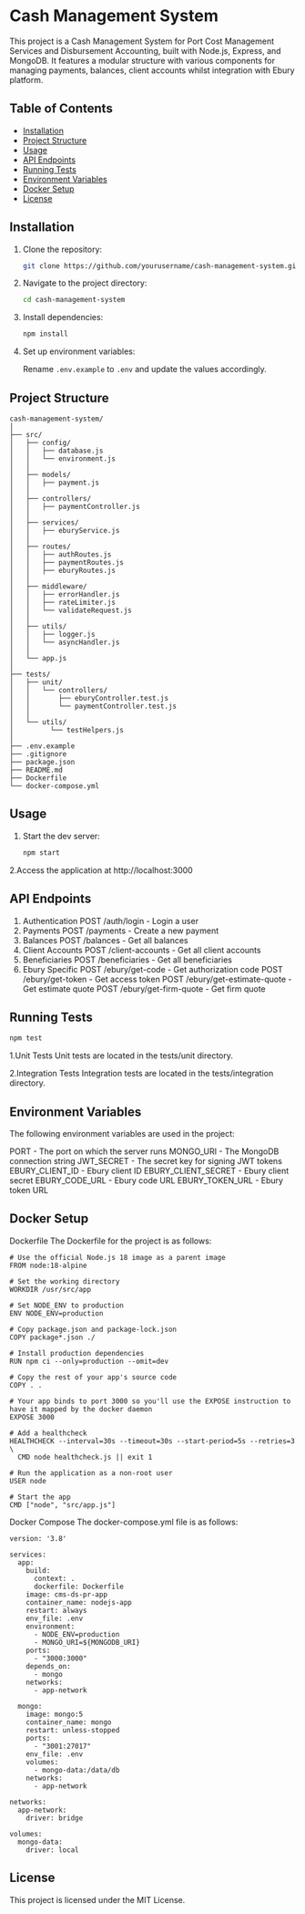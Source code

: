 # Cash Management System

This project is a Cash Management System for Port Cost Management Services and Disbursement Accounting, built with Node.js, Express, and MongoDB. It features a modular structure with various components for managing payments, balances, client accounts whilst integration with Ebury platform.

## Table of Contents

- [Installation](#installation)
- [Project Structure](#project-structure)
- [Usage](#usage)
- [API Endpoints](#api-endpoints)
- [Running Tests](#running-tests)
- [Environment Variables](#environment-variables)
- [Docker Setup](#docker-setup)
- [License](#license)

## Installation

1. Clone the repository:

    ```bash
    git clone https://github.com/yourusername/cash-management-system.git
    ```

2. Navigate to the project directory:

    ```bash
    cd cash-management-system
    ```

3. Install dependencies:

    ```bash
    npm install
    ```

4. Set up environment variables:

    Rename `.env.example` to `.env` and update the values accordingly.

## Project Structure

```plaintext
cash-management-system/
│
├── src/
│   ├── config/
│   │   ├── database.js
│   │   └── environment.js
│   │
│   ├── models/
│   │   ├── payment.js
│   │
│   ├── controllers/
│   │   ├── paymentController.js
│   │
│   ├── services/
│   │   ├── eburyService.js
│   │
│   ├── routes/
│   │   ├── authRoutes.js
│   │   ├── paymentRoutes.js
│   │   ├── eburyRoutes.js
│   │
│   ├── middleware/
│   │   ├── errorHandler.js
│   │   ├── rateLimiter.js
│   │   └── validateRequest.js
│   │
│   ├── utils/
│   │   ├── logger.js
│   │   └── asyncHandler.js
│   │
│   └── app.js
│
├── tests/
│   ├── unit/
│   │   └── controllers/
│   │       ├── eburyController.test.js
│   │       └── paymentController.test.js
│   │
│   └── utils/
│         └── testHelpers.js
│
├── .env.example
├── .gitignore
├── package.json
├── README.md
├── Dockerfile
└── docker-compose.yml
````

## Usage
1. Start the dev server:
    ```bash
    npm start
    ```

2.Access the application at http://localhost:3000

## API Endpoints

1. Authentication
    POST /auth/login - Login a user
2. Payments
    POST /payments - Create a new payment
3. Balances
    POST /balances - Get all balances
4. Client Accounts
    POST /client-accounts - Get all client accounts
5. Beneficiaries
    POST /beneficiaries - Get all beneficiaries
6. Ebury Specific
    POST /ebury/get-code - Get authorization code
    POST /ebury/get-token - Get access token
    POST /ebury/get-estimate-quote - Get estimate quote
    POST /ebury/get-firm-quote - Get firm quote

## Running Tests
```bash
npm test
```
1.Unit Tests
Unit tests are located in the tests/unit directory.

2.Integration Tests
Integration tests are located in the tests/integration directory.

## Environment Variables
The following environment variables are used in the project:

PORT - The port on which the server runs
MONGO_URI - The MongoDB connection string
JWT_SECRET - The secret key for signing JWT tokens
EBURY_CLIENT_ID - Ebury client ID
EBURY_CLIENT_SECRET - Ebury client secret
EBURY_CODE_URL - Ebury code URL
EBURY_TOKEN_URL - Ebury token URL

## Docker Setup
Dockerfile
The Dockerfile for the project is as follows:

``` plaintext
# Use the official Node.js 18 image as a parent image
FROM node:18-alpine

# Set the working directory
WORKDIR /usr/src/app

# Set NODE_ENV to production
ENV NODE_ENV=production

# Copy package.json and package-lock.json
COPY package*.json ./

# Install production dependencies
RUN npm ci --only=production --omit=dev

# Copy the rest of your app's source code
COPY . .

# Your app binds to port 3000 so you'll use the EXPOSE instruction to have it mapped by the docker daemon
EXPOSE 3000

# Add a healthcheck
HEALTHCHECK --interval=30s --timeout=30s --start-period=5s --retries=3 \
  CMD node healthcheck.js || exit 1

# Run the application as a non-root user
USER node

# Start the app
CMD ["node", "src/app.js"]

```

Docker Compose
The docker-compose.yml file is as follows:

``` plaintext
version: '3.8'

services:
  app:
    build: 
      context: .
      dockerfile: Dockerfile
    image: cms-ds-pr-app
    container_name: nodejs-app
    restart: always
    env_file: .env
    environment:
      - NODE_ENV=production
      - MONGO_URI=${MONGODB_URI}
    ports:
      - "3000:3000"
    depends_on:
      - mongo
    networks:
      - app-network

  mongo:
    image: mongo:5
    container_name: mongo
    restart: unless-stopped
    ports:
      - "3001:27017"
    env_file: .env
    volumes:
      - mongo-data:/data/db
    networks:
      - app-network

networks:
  app-network:
    driver: bridge

volumes:
  mongo-data:
    driver: local
```

## License
This project is licensed under the MIT License.
